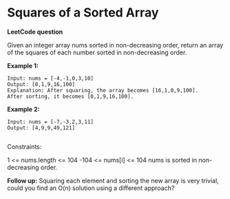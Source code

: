 # Squares of a Sorted Array
**LeetCode question**

Given an integer array nums sorted in non-decreasing order, return an array of the squares of each number sorted in non-decreasing order.

 

**Example 1:**
```
Input: nums = [-4,-1,0,3,10]
Output: [0,1,9,16,100]
Explanation: After squaring, the array becomes [16,1,0,9,100].
After sorting, it becomes [0,1,9,16,100].
```
**Example 2:**
```
Input: nums = [-7,-3,2,3,11]
Output: [4,9,9,49,121]
 
```

Constraints:

1 <= nums.length <= 104
-104 <= nums[i] <= 104
nums is sorted in non-decreasing order.
 

**Follow up:** Squaring each element and sorting the new array is very trivial, could you find an O(n) solution using a different approach?
